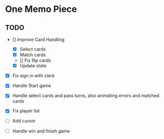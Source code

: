 # One Memo Piece

## TODO

- [] Improve Card Handling

  - [x] Select cards
  - [x] Match cards
  - [] Fix flip cards
  - [x] Update state

- [x] Fix sign in with clerk

- [x] Handle Start game
- [x] Handle select cards and pass turns, also animating errors and matched cards
- [x] Fix player list
- [ ] Add cursor
- [ ] Handle win and finish game
